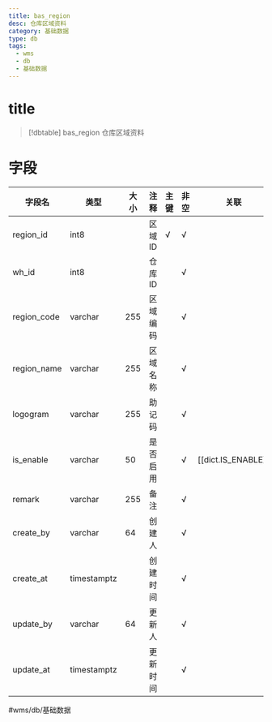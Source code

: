 ```yaml
---
title: bas_region
desc: 仓库区域资料
category: 基础数据
type: db
tags:
  - wms
  - db
  - 基础数据
---
```


# title
>[!dbtable] bas_region
> 仓库区域资料

# 字段
| 字段名 | 类型 | 大小 | 注释 | 主键 | 非空 | 关联 |
| --- | --- | --- | --- | --- | --- | --- |
| region_id | int8 |  | 区域ID | √ | √ |  |
| wh_id | int8 |  | 仓库ID |  | √ |  |
| region_code | varchar | 255 | 区域编码 |  | √ |  |
| region_name | varchar | 255 | 区域名称 |  | √ |  |
| logogram | varchar | 255 | 助记码 |  | √ |  |
| is_enable | varchar | 50 | 是否启用 |  | √ | [[dict.IS_ENABLE]] |
| remark | varchar | 255 | 备注 |  | √ |  |
| create_by | varchar | 64 | 创建人 |  | √ |  |
| create_at | timestamptz |  | 创建时间 |  | √ |  |
| update_by | varchar | 64 | 更新人 |  | √ |  |
| update_at | timestamptz |  | 更新时间 |  | √ |  |
#wms/db/基础数据
